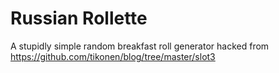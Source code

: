 # Russian Rollette

A stupidly simple random breakfast roll generator hacked from https://github.com/tikonen/blog/tree/master/slot3